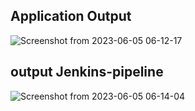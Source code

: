 ## Application Output

![Screenshot from 2023-06-05 06-12-17](https://github.com/mustafa-mohammed04/Final-DevOps_Project/assets/128603198/057c4a40-db34-4772-8d36-6c572d33c298)

## output  Jenkins-pipeline
![Screenshot from 2023-06-05 06-14-04](https://github.com/mustafa-mohammed04/Final-DevOps_Project/assets/128603198/1a2a92ac-fc28-484e-87c5-a2893e5050a2)



